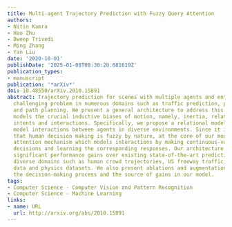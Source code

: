 ```yaml
---
title: Multi-agent Trajectory Prediction with Fuzzy Query Attention
authors:
- Nitin Kamra
- Hao Zhu
- Dweep Trivedi
- Ming Zhang
- Yan Liu
date: '2020-10-01'
publishDate: '2025-01-08T08:30:20.681619Z'
publication_types:
- manuscript
publication: '*arXiv*'
doi: 10.48550/arXiv.2010.15891
abstract: Trajectory prediction for scenes with multiple agents and entities is a
  challenging problem in numerous domains such as traffic prediction, pedestrian tracking
  and path planning. We present a general architecture to address this challenge which
  models the crucial inductive biases of motion, namely, inertia, relative motion,
  intents and interactions. Specifically, we propose a relational model to flexibly
  model interactions between agents in diverse environments. Since it is well-known
  that human decision making is fuzzy by nature, at the core of our model lies a novel
  attention mechanism which models interactions by making continuous-valued (fuzzy)
  decisions and learning the corresponding responses. Our architecture demonstrates
  significant performance gains over existing state-of-the-art predictive models in
  diverse domains such as human crowd trajectories, US freeway traffic, NBA sports
  data and physics datasets. We also present ablations and augmentations to understand
  the decision-making process and the source of gains in our model.
tags:
- Computer Science - Computer Vision and Pattern Recognition
- Computer Science - Machine Learning
links:
- name: URL
  url: http://arxiv.org/abs/2010.15891
---
```

